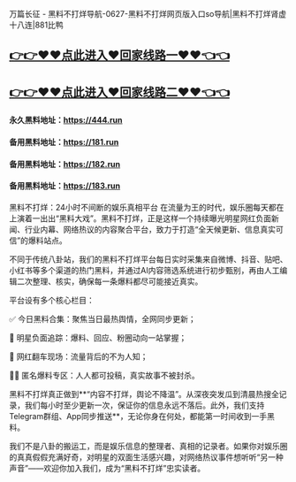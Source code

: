 万篇长征 - 黑料不打烊导航-0627-黑料不打烊网页版入口so导航|黑料不打烊肾虚十八连|881比鸭

## [👉👉♥♥点此进入♥回家线路一♥♥👈👈](https://unpkg.com/182run/index.html)
## [👉👉♥♥点此进入♥回家线路二♥♥👈👈](https://unpkg.com/182-1run/index.html)

#### 永久黑料地址：https://444.run
#### 备用黑料地址：https://181.run
#### 备用黑料地址：https://182.run
#### 备用黑料地址：https://183.run

黑料不打烊：24小时不间断的娱乐真相平台
在流量为王的时代，娱乐圈每天都在上演着一出出“黑料大戏”。黑料不打烊，正是这样一个持续曝光明星网红负面新闻、行业内幕、网络热议的内容聚合平台，致力于打造“全天候更新、信息真实可信”的爆料站点。

不同于传统八卦站，我们的黑料不打烊平台每日实时采集来自微博、抖音、贴吧、小红书等多个渠道的热门黑料，并通过AI内容筛选系统进行初步甄别，再由人工编辑二次整理、核实，确保每一条爆料都尽可能接近真实。

平台设有多个核心栏目：

✅ 今日黑料合集：聚焦当日最热舆情，全网同步更新；

🚨 明星负面追踪：爆料、回应、粉圈动向一站掌握；

🧨 网红翻车现场：流量背后的不为人知；

🕵️‍♀️ 匿名爆料专区：人人都可投稿，真实故事不被封杀。

黑料不打烊真正做到**“内容不打烊，舆论不降温”。从深夜突发瓜到清晨热搜全记录，我们每小时至少更新一次，保证你的信息永远不落后。此外，我们支持Telegram群组、App同步推送**，无论你身在何处，都能第一时间收到一手黑料。

我们不是八卦的搬运工，而是娱乐信息的整理者、真相的记录者。如果你对娱乐圈的真真假假充满好奇，对明星的双面生活感兴趣，对网络热议事件想听听“另一种声音”——欢迎你加入我们，成为“黑料不打烊”忠实读者。
